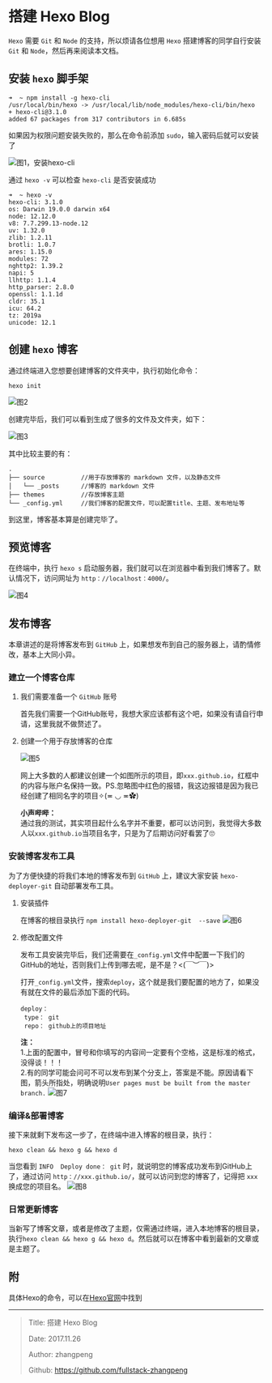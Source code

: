 # 搭建 Hexo Blog

`Hexo` 需要 `Git` 和 `Node` 的支持，所以烦请各位想用 `Hexo` 搭建博客的同学自行安装 `Git` 和 `Node`，然后再来阅读本文档。

## 安装 `hexo` 脚手架

```shell
➜  ~ npm install -g hexo-cli
/usr/local/bin/hexo -> /usr/local/lib/node_modules/hexo-cli/bin/hexo
+ hexo-cli@3.1.0
added 67 packages from 317 contributors in 6.685s
```

如果因为权限问题安装失败的，那么在命令前添加 `sudo`，输入密码后就可以安装了

![图1，安装hexo-cli](http://upload-images.jianshu.io/upload_images/4835393-391104ecc22eb8e0.png?imageMogr2/auto-orient/strip%7CimageView2/2/w/1240)

通过 `hexo -v` 可以检查 `hexo-cli` 是否安装成功

```shell
➜  ~ hexo -v
hexo-cli: 3.1.0
os: Darwin 19.0.0 darwin x64
node: 12.12.0
v8: 7.7.299.13-node.12
uv: 1.32.0
zlib: 1.2.11
brotli: 1.0.7
ares: 1.15.0
modules: 72
nghttp2: 1.39.2
napi: 5
llhttp: 1.1.4
http_parser: 2.8.0
openssl: 1.1.1d
cldr: 35.1
icu: 64.2
tz: 2019a
unicode: 12.1
```

## 创建 `hexo` 博客

通过终端进入您想要创建博客的文件夹中，执行初始化命令：

```shell
hexo init
```

![图2](http://upload-images.jianshu.io/upload_images/4835393-2cd6f8b943d98c79.png?imageMogr2/auto-orient/strip%7CimageView2/2/w/1240)

创建完毕后，我们可以看到生成了很多的文件及文件夹，如下：

![图3](http://upload-images.jianshu.io/upload_images/4835393-4c4b1e4c368e13e9.png?imageMogr2/auto-orient/strip%7CimageView2/2/w/1240)

其中比较主要的有：

```
.
├── source          //用于存放博客的 markdown 文件，以及静态文件
│   └── _posts      //博客的 markdown 文件
├── themes          //存放博客主题
└── _config.yml     //我们博客的配置文件，可以配置title、主题、发布地址等
```

到这里，博客基本算是创建完毕了。

## 预览博客

在终端中，执行 `hexo s` 启动服务器，我们就可以在浏览器中看到我们博客了。默认情况下，访问网址为 `http：//localhost：4000/`。

![图4](http://upload-images.jianshu.io/upload_images/4835393-e1992f6390e57560.png?imageMogr2/auto-orient/strip%7CimageView2/2/w/1240)

## 发布博客

本章讲述的是将博客发布到 `GitHub` 上，如果想发布到自己的服务器上，请酌情修改，基本上大同小异。

### 建立一个博客仓库

1. 我们需要准备一个 `GitHub` 账号

   首先我们需要一个GitHub账号，我想大家应该都有这个吧，如果没有请自行申请，这里我就不做赘述了。

2. 创建一个用于存放博客的仓库

   ![图5](http://upload-images.jianshu.io/upload_images/4835393-4dd280b5768563f6.png?imageMogr2/auto-orient/strip%7CimageView2/2/w/1240)

   网上大多数的人都建议创建一个如图所示的项目，即`xxx.github.io`，红框中的内容与账户名保持一致。PS.忽略图中红色的报错，我这边报错是因为我已经创建了相同名字的项目✧(≖ ◡ ≖✿)

   **小声哔哔：**  
   通过我的测试，其实项目起什么名字并不重要，都可以访问到，我觉得大多数人以`xxx.github.io`当项目名字，只是为了后期访问好看罢了🙄

### 安装博客发布工具

为了方便快捷的将我们本地的博客发布到 `GitHub` 上，建议大家安装 `hexo-deployer-git` 自动部署发布工具。

1. 安装插件

   在博客的根目录执行 `npm install hexo-deployer-git  --save`
    ![图6](http://upload-images.jianshu.io/upload_images/4835393-52f49c492c5555e7.png?imageMogr2/auto-orient/strip%7CimageView2/2/w/1240)

2. 修改配置文件

   发布工具安装完毕后，我们还需要在`_config.yml`文件中配置一下我们的GitHub的地址，否则我们上传到哪去呢，是不是？<(￣︶￣)>

   打开`_config.yml`文件，搜索`deploy`，这个就是我们要配置的地方了，如果没有就在文件的最后添加下面的代码。

   ```
   deploy： 
    type： git
    repo： github上的项目地址
   ```

    **注：**  
    1.上面的配置中，冒号和你填写的内容间一定要有个空格，这是标准的格式，没得谈！！！  
    2.有的同学可能会问可不可以发布到某个分支上，答案是不能。原因请看下图，箭头所指处，明确说明`User pages must be built from the master branch.`
    ![图7](http://upload-images.jianshu.io/upload_images/4835393-3e6eb71e1755e0e8.png?imageMogr2/auto-orient/strip%7CimageView2/2/w/1240)

### 编译&部署博客

接下来就剩下发布这一步了，在终端中进入博客的根目录，执行：

```
hexo clean && hexo g && hexo d
```

当您看到 `INFO  Deploy done： git` 时，就说明您的博客成功发布到GitHub上了，通过访问 `http：//xxx.github.io/`，就可以访问到您的博客了，记得把 `xxx` 换成您的项目名。
![图8](http://upload-images.jianshu.io/upload_images/4835393-f32a75d0428044db.png?imageMogr2/auto-orient/strip%7CimageView2/2/w/1240)

### 日常更新博客

当新写了博客文章，或者是修改了主题，仅需通过终端，进入本地博客的根目录，执行`hexo clean && hexo g && hexo d`。然后就可以在博客中看到最新的文章或是主题了。

## 附

具体Hexo的命令，可以在[Hexo官网](https：//hexo.io/zh-cn/docs/)中找到

---

> Title: 搭建 Hexo Blog
>
> Date: 2017.11.26
>
> Author: zhangpeng
>
> Github: <https://github.com/fullstack-zhangpeng>
